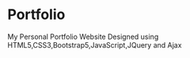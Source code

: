 # Portfolio
My Personal Portfolio Website
Designed using HTML5,CSS3,Bootstrap5,JavaScript,JQuery and Ajax

